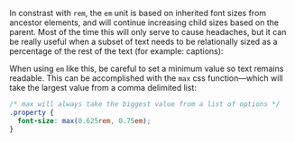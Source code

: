 In constrast with `rem`, the `em` unit is based on inherited font sizes from ancestor elements, and will continue increasing child sizes based on the parent. Most of the time this will only serve to cause headaches, but it can be really useful when a subset of text needs to be relationally sized as a percentage of the rest of the text (for example: captions):

When using `em` like this, be careful to set a minimum value so text remains readable. This can be accomplished with the `max` css function—which will take the largest value from a comma delimited list:

```css
/* max will always take the biggest value from a list of options */
.property {
  font-size: max(0.625rem, 0.75em);
}
```
